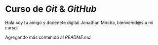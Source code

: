 # Curso de _Git_ & _GitHub_

Hola soy tu amigo y docenete digital Jonathan Mircha, bienvenid@s a mi curso.

Agregando más contenido al _README.md_
